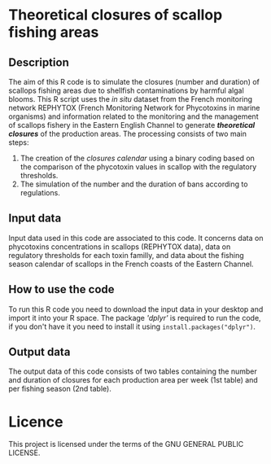 # Theoretical closures of scallop fishing areas
## Description
The aim of this R code is to simulate the closures (number and duration) of scallops fishing areas due to shellfish contaminations by harmful algal blooms. This R script uses the _in situ_ dataset from the French monitoring network
REPHYTOX (French Monitoring Network for Phycotoxins in marine organisms) and information related to the monitoring and the management of scallops fishery in the Eastern English Channel to generate ***theoretical closures*** of the production areas. The processing consists of two main steps: 
1. The creation of the _closures calendar_ using a binary coding based on the comparison of the phycotoxin values in scallop with the regulatory thresholds.
2. The simulation of the number and the duration of bans according to regulations. 
## Input data
Input data used in this code are associated to this code. It concerns data on phycotoxins concentrations in scallops (REPHYTOX data), data on regulatory thresholds for each toxin familly, and data about the fishing season calendar of scallops in the French coasts of the Eastern Channel.  
## How to use the code
To run this R code you need to download the input data in your desktop and import it into your R space. The package _'dplyr'_ is required to run the code, if you don't have it you need to install it using ``install.packages("dplyr")``.  
## Output data
The output data of this code consists of two tables containing the number and duration of closures for each production area per week (1st table) and per fishing season (2nd table). 
# Licence
This project is licensed under the terms of the GNU GENERAL PUBLIC LICENSE. 
